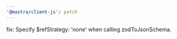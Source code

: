 ```yaml
---
'@mastra/client-js': patch
---
```


fix: Specify $refStrategy: 'none' when calling zodToJsonSchema.
